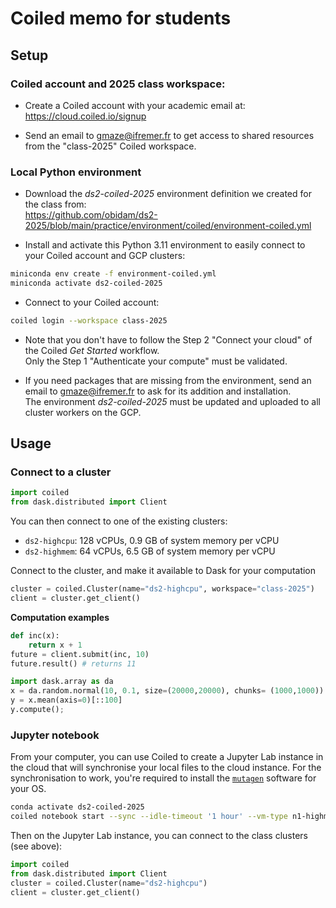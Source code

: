 # Coiled memo for students

## Setup

### Coiled account and 2025 class workspace:
- Create a Coiled account with your academic email at:
  https://cloud.coiled.io/signup

- Send an email to gmaze@ifremer.fr to get access to shared resources from the "class-2025" Coiled workspace.

### Local Python environment

- Download the *ds2-coiled-2025* environment definition we created for the class from:  
  https://github.com/obidam/ds2-2025/blob/main/practice/environment/coiled/environment-coiled.yml

- Install and activate this Python 3.11 environment to easily connect to your Coiled account and GCP clusters:  
```bash
miniconda env create -f environment-coiled.yml  
miniconda activate ds2-coiled-2025
```

- Connect to your Coiled account:  
```bash
coiled login --workspace class-2025
```

- Note that you don't have to follow the Step 2 "Connect your cloud" of the Coiled *Get Started* workflow.  
  Only the Step 1 "Authenticate your compute" must be validated.

- If you need packages that are missing from the environment, send an email to gmaze@ifremer.fr to ask for its addition and installation.  
  The environment *ds2-coiled-2025* must be updated and uploaded to all cluster workers on the GCP.


## Usage

### Connect to a cluster

```python
import coiled
from dask.distributed import Client
```

You can then connect to one of the existing clusters:

- ``ds2-highcpu``: 128 vCPUs, 0.9 GB of system memory per vCPU
- ``ds2-highmem``: 64 vCPUs, 6.5 GB of system memory per vCPU

Connect to the cluster, and make it available to Dask for your computation
```python
cluster = coiled.Cluster(name="ds2-highcpu", workspace="class-2025")
client = cluster.get_client()
```

**Computation examples**
```python
def inc(x):
    return x + 1
future = client.submit(inc, 10)
future.result() # returns 11
```

```python
import dask.array as da
x = da.random.normal(10, 0.1, size=(20000,20000), chunks= (1000,1000))
y = x.mean(axis=0)[::100]
y.compute();
```


### Jupyter notebook

From your computer, you can use Coiled to create a Jupyter Lab instance in the cloud that will synchronise your local files to the cloud instance. For the synchronisation to work, you're required to install the [``mutagen``](https://mutagen.io/documentation/introduction/installation) software for your OS.

```bash
conda activate ds2-coiled-2025
coiled notebook start --sync --idle-timeout '1 hour' --vm-type n1-highmem-2 --name notebook-gmaze --software ds2-coiled-2025
```

Then on the Jupyter Lab instance, you can connect to the class clusters (see above):
```python
import coiled
from dask.distributed import Client
cluster = coiled.Cluster(name="ds2-highcpu")
client = cluster.get_client()
```

